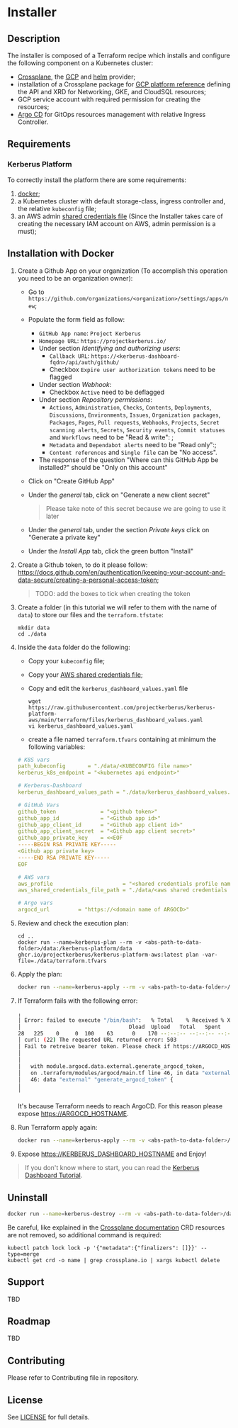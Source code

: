 # Installer

## Description

The installer is composed of a Terraform recipe which installs and configure the following component on a Kubernetes cluster:

- [Crossplane](https://github.com/crossplane/crossplane), the [GCP](https://github.com/crossplane/provider-gcp) and [helm](https://github.com/crossplane-contrib/provider-helm) provider;
- installation of a Crossplane package for [GCP platform reference](https://github.com/idallaserra/platform-ref-gcp) defining the API and XRD for Networking, GKE, and CloudSQL resources;
- GCP service account with required permission for creating the resources;
- [Argo CD](https://argoproj.github.io/projects/argo-cd) for GitOps resources management with relative Ingress Controller.


## Requirements

### Kerberus Platform

To correctly install the platform there are some requirements:

1. [docker](https://www.docker.com/);
2. a Kubernetes cluster with default storage-class, ingress controller and, the relative `kubeconfig` file;
3. an AWS admin [shared credentials file](https://docs.aws.amazon.com/cli/latest/userguide/cli-configure-files.html)  (Since the Installer takes care of creating the necessary IAM account on AWS, admin permission is a must);

## Installation with Docker

1. Create a Github App on your organization (To accomplish this operation you need to be an organization owner):

    * Go to `https://github.com/organizations/<organization>/settings/apps/new`;

    * Populate the form field as follow:

      * `GitHub App name`: `Project Kerberus`
      * `Homepage URL`: `https://projectkerberus.io/`
      * Under section *Identifying and authorizing users*: 
        * `Callback URL`: `https://<kerberus-dashboard-fqdn>/api/auth/github/`
        * Checkbox `Expire user authorization tokens` need to be flagged
      * Under section *Webhook*:
        * Checkbox `Active` need to be deflagged
      * Under section *Repository permissions*:
        * `Actions`, `Administration`, `Checks`, `Contents`, `Deployments`, `Discussions`, `Environments`, `Issues`, `Organization packages`, `Packages`, `Pages`, `Pull requests`, `Webhooks`, `Projects`, `Secret scanning alerts`, `Secrets`, `Security events`, `Commit statuses` and `Workflows` need to be "Read & write": ;
        * `Metadata` and `Dependabot alerts` need to be "Read only":;
        * `Content references` and `Single file` can be "No access".
      * The response of the question "Where can this GitHub App be installed?" should be "Only on this account"

    * Click on "Create GitHub App"

    * Under the *general* tab, click on "Generate a new client secret"

      > Please take note of this secret because we are going to use it later

    * Under the *general* tab, under the section *Private keys* click on "Generate a private key"

    * Under the *Install App* tab, click the green button "Install"

2. Create a Github token, to do it please follow: https://docs.github.com/en/authentication/keeping-your-account-and-data-secure/creating-a-personal-access-token;

   > TODO: add the boxes to tick when creating the token

3. Create a folder (in this tutorial we will refer to them with the name of `data`) to store our files and the `terraform.tfstate`:

    ```shell
    mkdir data
    cd ./data
    ```

4. Inside the `data` folder do the following:

   * Copy your  `kubeconfig` file;

   * Copy your [AWS shared credentials file](https://docs.aws.amazon.com/cli/latest/userguide/cli-configure-files.html);

   * Copy and edit the `kerberus_dashboard_values.yaml` file
     ```shell
     wget https://raw.githubusercontent.com/projectkerberus/kerberus-platform-aws/main/terraform/files/kerberus_dashboard_values.yaml
     vi kerberus_dashboard_values.yaml
     ```

   * create a file named `terraform.tfvars` containing at minimum the following variables:

    ```yaml
    # K8S vars
    path_kubeconfig       = "./data/<KUBECONFIG file name>"
    kerberus_k8s_endpoint = "<kubernetes api endpoint>"
   
    # Kerberus-Dashboard
    kerberus_dashboard_values_path = "./data/kerberus_dashboard_values.yaml"

    # GitHub Vars 
    github_token              = "<github token>"
    github_app_id             = "<Github app id>"
    github_app_client_id      = "<Github app client id>"
    github_app_client_secret  = "<Github app client secret>"
    github_app_private_key    = <<EOF
    -----BEGIN RSA PRIVATE KEY-----
    <Github app private key>
    -----END RSA PRIVATE KEY-----
    EOF
   
    # AWS vars
    aws_profile                      = "<shared credentials profile name>"
    aws_shared_credentials_file_path = "./data/<aws shared credentials file>"
   
    # Argo vars
    argocd_url         = "https://<domain name of ARGOCD>"
   

    ```

5. Review and check the execution plan:

    ```shell
    cd ..
    docker run --name=kerberus-plan --rm -v <abs-path-to-data-folder>/data:/kerberus-platform/data ghcr.io/projectkerberus/kerberus-platform-aws:latest plan -var-file=./data/terraform.tfvars
    ```

6. Apply the plan:

    ```bash
    docker run --name=kerberus-apply --rm -v <abs-path-to-data-folder>/data:/kerberus-platform/data ghcr.io/projectkerberus/kerberus-platform-aws:latest apply --auto-approve -var-file=./data/terraform.tfvars -state=./data/terraform.tfstate
    ```

7. If Terraform fails with the following error:
    ```bash
    ╷
    │ Error: failed to execute "/bin/bash":   % Total    % Received % Xferd  Average Speed   Time    Time     Time  Current
    │                                  Dload  Upload   Total   Spent    Left  Speed
    28   225    0     0  100    63      0    170 --:--:-- --:--:-- --:--:--   170
    │ curl: (22) The requested URL returned error: 503
    │ Fail to retreive bearer token. Please check if https://ARGOCD_HOSTNAME is a valid endpoint
    │
    │
    │   with module.argocd.data.external.generate_argocd_token,
    │   on .terraform/modules/argocd/main.tf line 46, in data "external" "generate_argocd_token":
    │   46: data "external" "generate_argocd_token" {
    │
    ╵
    ```
    It's because Terraform needs to reach ArgoCD. For this reason please expose <https://ARGOCD_HOSTNAME>.

8. Run Terraform apply again:

    ```bash
    docker run --name=kerberus-apply --rm -v <abs-path-to-data-folder>/data:/kerberus-platform/data ghcr.io/projectkerberus/kerberus-platform-aws:latest apply --auto-approve -var-file=./data/terraform.tfvars -state=./data/terraform.tfstate
    ```

9. Expose <https://KERBERUS_DASHBOARD_HOSTNAME> and Enjoy! 

> If you don't know where to start, you can read the [Kerberus Dashboard Tutorial](https://github.com/projectkerberus/kerberus-dashboard/blob/main/docs/TUTORIAL.md).

## Uninstall

```bash
docker run --name=kerberus-destroy --rm -v <abs-path-to-data-folder>/data:/kerberus-platform/data ghcr.io/projectkerberus/kerberus-platform-aws:latest destroy --auto-approve -var-file=./data/terraform.tfvars -state=./data/terraform.tfstate
```

Be careful, like explained in the [Crossplane documentation](https://crossplane.io/docs/v1.0/getting-started/install-configure.html#install-crossplane-cli) CRD resources are not removed, so additional command is required:

```shell
kubectl patch lock lock -p '{"metadata":{"finalizers": []}}' --type=merge
kubectl get crd -o name | grep crossplane.io | xargs kubectl delete
```
## Support

TBD
## Roadmap

TBD
## Contributing

Please refer to Contributing file in repository.

## License

See [LICENSE](./LICENSE) for full details.

